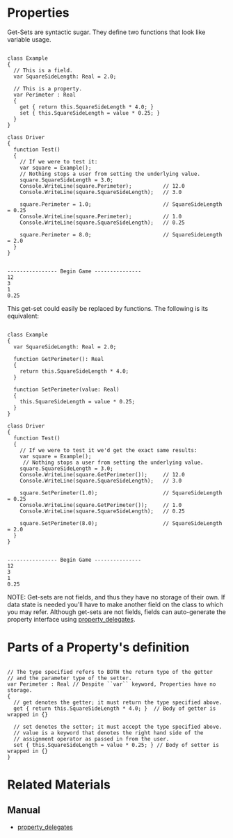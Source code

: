 # Properties
Get-Sets are syntactic sugar. They define two functions that look like variable usage.

<pre><code class="language-csharp">
class Example
{
  // This is a field.
  var SquareSideLength: Real = 2.0;
  
  // This is a property.
  var Perimeter : Real
  {
    get { return this.SquareSideLength * 4.0; }
    set { this.SquareSideLength = value * 0.25; }
  }
}

class Driver
{
  function Test()
  {
    // If we were to test it:
    var square = Example();
    // Nothing stops a user from setting the underlying value.
    square.SquareSideLength = 3.0;
    Console.WriteLine(square.Perimeter);          // 12.0
    Console.WriteLine(square.SquareSideLength);   // 3.0

    square.Perimeter = 1.0;                       // SquareSideLength = 0.25
    Console.WriteLine(square.Perimeter);          // 1.0
    Console.WriteLine(square.SquareSideLength);   // 0.25

    square.Perimeter = 8.0;                       // SquareSideLength = 2.0
  }
}
</code></pre>
<pre><code class="language-csharp">
---------------- Begin Game ---------------
12
3
1
0.25
</code></pre>

This get-set could easily be replaced by functions. The following is its equivalent:

<pre><code class="language-csharp">
class Example
{
  var SquareSideLength: Real = 2.0;
  
  function GetPerimeter(): Real
  {
    return this.SquareSideLength * 4.0;
  }
  
  function SetPerimeter(value: Real)
  {
    this.SquareSideLength = value * 0.25;
  }
}

class Driver
{
  function Test()
  {
    // If we were to test it we'd get the exact same results:
    var square = Example();
     // Nothing stops a user from setting the underlying value.
    square.SquareSideLength = 3.0;                
    Console.WriteLine(square.GetPerimeter());     // 12.0
    Console.WriteLine(square.SquareSideLength);   // 3.0

    square.SetPerimeter(1.0);                     // SquareSideLength = 0.25
    Console.WriteLine(square.GetPerimeter());     // 1.0
    Console.WriteLine(square.SquareSideLength);   // 0.25

    square.SetPerimeter(8.0);                     // SquareSideLength = 2.0     
  }
}
</code></pre>
<pre><code class="language-csharp">
---------------- Begin Game ---------------
12
3
1
0.25
</code></pre>

NOTE: Get-sets are not fields, and thus they have no storage of their own. If data state is needed you'll have to make another field on the class to which you may refer.  Although get-sets are not fields, fields can auto-generate the property interface using [property_delegates](https://plasmaengine.github.io/PlasmaDocs/Plasma1/Editor/Lightning/property_delegates.markdown).

 # Parts of a Property's definition

<pre><code class="language-csharp">
// The type specified refers to BOTH the return type of the getter
// and the parameter type of the setter.
var Perimeter : Real // Despite ``var`` keyword, Properties have no storage.
{
  // get denotes the getter; it must return the type specified above.
  get { return this.SquareSideLength * 4.0; }  // Body of getter is wrapped in {}
  
  // set denotes the setter; it must accept the type specified above. 
  // value is a keyword that denotes the right hand side of the 
  // assignment operator as passed in from the user.
  set { this.SquareSideLength = value * 0.25; } // Body of setter is wrapped in {}
}
</code></pre>

 # Related Materials
 ## Manual
- [property_delegates](https://plasmaengine.github.io/PlasmaDocs/Plasma1/Editor/Lightning/property_delegates.markdown) 

 